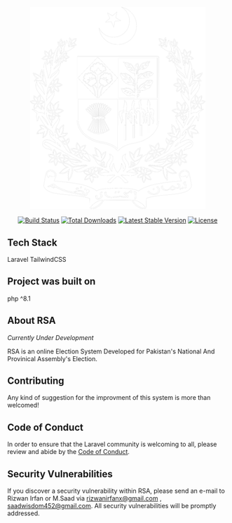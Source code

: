 <p align="center"><a href="https://laravel.com" target="_blank">
<img src="./public/images/gov_white_logo.png" width="400" alt="Laravel Logo">
</a>
</p>

<p align="center">
<a href="https://github.com/laravel/framework/actions"><img src="https://github.com/laravel/framework/workflows/tests/badge.svg" alt="Build Status"></a>
<a href="https://packagist.org/packages/laravel/framework"><img src="https://img.shields.io/packagist/dt/laravel/framework" alt="Total Downloads"></a>
<a href="https://packagist.org/packages/laravel/framework"><img src="https://img.shields.io/packagist/v/laravel/framework" alt="Latest Stable Version"></a>
<a href="https://packagist.org/packages/laravel/framework"><img src="https://img.shields.io/packagist/l/laravel/framework" alt="License"></a>
</p>

## Tech Stack
Laravel
TailwindCSS

## Project was built on
php ^8.1

## About RSA

*Currently Under Development*

RSA is an online Election System Developed for Pakistan's National And Provinical Assembly's Election. 

## Contributing

Any kind of suggestion for the improvment of this system is more than welcomed!

## Code of Conduct

In order to ensure that the Laravel community is welcoming to all, please review and abide by the [Code of Conduct](https://laravel.com/docs/contributions#code-of-conduct).

## Security Vulnerabilities

If you discover a security vulnerability within RSA, please send an e-mail to Rizwan Irfan or M.Saad via [rizwanirfanx@gmail.com](mailto:rizwanirfanx@gmail.com) , [saadwisdom452@gmail.com](mailto:saadwisdom452@gmail.com). All security vulnerabilities will be promptly addressed.




